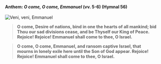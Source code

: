 #### Anthem: _O come, O come, Emmanuel_ (vv. 5-6) (Hymnal 56)

![Veni, veni, Emmanuel](/images/music/ocome-compact.png)

> **O come, Desire of nations, bind in one the hearts of all mankind;
bid Thou our sad divisions cease, and be Thyself our King of Peace.
Rejoice! Rejoice! Emmanuel shall come to thee, O Israel.**

> **O come, O come, Emmanuel, and ransom captive Israel,
that mourns in lonely exile here until the Son of God appear.
Rejoice! Rejoice! Emmanuel shall come to thee, O Israel.**
